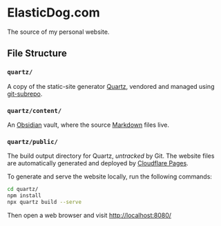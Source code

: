 # ElasticDog.com

The source of my personal website.

## File Structure

### `quartz/`

A copy of the static-site generator
[Quartz](https://github.com/jackyzha0/quartz), vendored and managed using
[git-subrepo](https://github.com/ingydotnet/git-subrepo).

### `quartz/content/`

An [Obsidian](https://obsidian.md/) vault, where the source
[Markdown](https://en.wikipedia.org/wiki/Markdown) files live.

### `quartz/public/`

The build output directory for Quartz, _untracked_ by Git. The website files are
automatically generated and deployed by
[Cloudflare Pages](https://pages.cloudflare.com/).

To generate and serve the website locally, run the following commands:

```sh
cd quartz/
npm install
npx quartz build --serve
```

Then open a web browser and visit <http://localhost:8080/>
